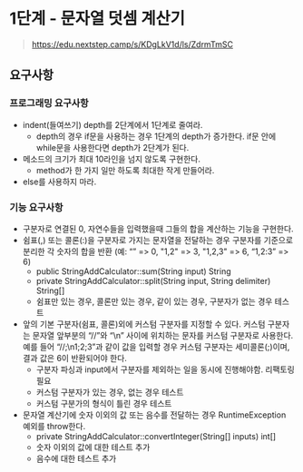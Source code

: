 # 1단계 - 문자열 덧셈 계산기
> https://edu.nextstep.camp/s/KDgLkV1d/ls/ZdrmTmSC

## 요구사항

### 프로그래밍 요구사항
* indent(들여쓰기) depth를 2단계에서 1단계로 줄여라.
  * depth의 경우 if문을 사용하는 경우 1단계의 depth가 증가한다. if문 안에 while문을 사용한다면 depth가 2단계가 된다.
* 메소드의 크기가 최대 10라인을 넘지 않도록 구현한다.
  * method가 한 가지 일만 하도록 최대한 작게 만들어라.
* else를 사용하지 마라.

### 기능 요구사항
* 구분자로 연결된 0, 자연수들을 입력했을때 그들의 합을 계산하는 기능을 구현한다.
* 쉼표(,) 또는 콜론(:)을 구분자로 가지는 문자열을 전달하는 경우 구분자를 기준으로 분리한 각 숫자의 합을 반환 (예: “” => 0, "1,2" => 3, "1,2,3" => 6, “1,2:3” => 6)
  * public StringAddCalculator::sum(String input) String
  * private StringAddCalculator::split(String input, String delimiter) String[]
  * 쉼표만 있는 경우, 콜론만 있는 경우, 같이 있는 경우, 구분자가 없는 경우 테스트
* 앞의 기본 구분자(쉼표, 콜론)외에 커스텀 구분자를 지정할 수 있다. 커스텀 구분자는 문자열 앞부분의 “//”와 “\n” 사이에 위치하는 문자를 커스텀 구분자로 사용한다. 예를 들어 “//;\n1;2;3”과 같이 값을 입력할 경우 커스텀 구분자는 세미콜론(;)이며, 결과 값은 6이 반환되어야 한다.
  * 구분자 파싱과 input에서 구분자를 제외하는 일을 동시에 진행해야함. 리팩토링 필요
  * 커스텀 구분자가 있는 경우, 없는 경우 테스트
  * 커스텀 구분가의 형식이 틀린 경우 테스트
* 문자열 계산기에 숫자 이외의 값 또는 음수를 전달하는 경우 RuntimeException 예외를 throw한다.
  * private StringAddCalculator::convertInteger(String[] inputs) int[]
  * 숫자 이외의 값에 대한 테스트 추가
  * 음수에 대한 테스트 추가
